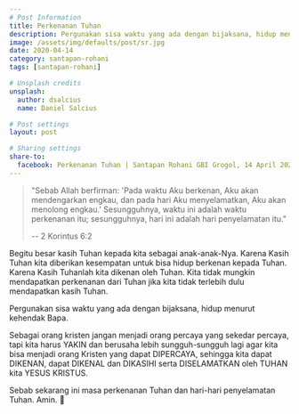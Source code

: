 ```yaml
---
# Post Information
title: Perkenanan Tuhan
description: Pergunakan sisa waktu yang ada dengan bijaksana, hidup menurut kehendak Bapa.
image: /assets/img/defaults/post/sr.jpg
date: 2020-04-14
category: santapan-rohani
tags: [santapan-rohani]

# Unsplash credits
unsplash:
  author: dsalcius
  name: Daniel Salcius

# Post settings
layout: post

# Sharing settings
share-to:
  facebook: Perkenanan Tuhan | Santapan Rohani GBI Grogol, 14 April 2020
---
```


> "Sebab Allah berfirman: 'Pada waktu Aku berkenan, Aku akan mendengarkan engkau, dan pada hari Aku menyelamatkan, Aku akan menolong engkau.' Sesungguhnya, waktu ini adalah waktu perkenanan itu; sesungguhnya, hari ini adalah hari penyelamatan itu."
>
> -- 2 Korintus 6:2

Begitu besar kasih Tuhan kepada kita sebagai anak-anak-Nya. Karena Kasih Tuhan kita diberikan kesempatan untuk bisa hidup berkenan kepada Tuhan. Karena Kasih Tuhanlah kita dikenan oleh Tuhan. Kita tidak mungkin mendapatkan perkenanan dari Tuhan jika kita tidak terlebih dulu mendapatkan kasih Tuhan.

Pergunakan sisa waktu yang ada dengan bijaksana, hidup menurut kehendak Bapa.

Sebagai orang kristen jangan menjadi orang percaya yang sekedar percaya, tapi kita harus YAKIN dan berusaha lebih sungguh-sungguh lagi agar kita bisa menjadi orang Kristen yang dapat DIPERCAYA, sehingga kita dapat DIKENAN, dapat DIKENAL dan DIKASIHI serta DISELAMATKAN oleh TUHAN kita YESUS KRISTUS.  

Sebab sekarang ini masa perkenanan Tuhan dan hari-hari penyelamatan Tuhan. Amin. 🙏